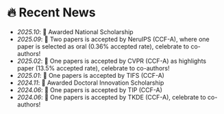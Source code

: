 # 🔥 Recent News
- *2025.10*: 🎉 Awarded National Scholarship
- *2025.09*: 🎉 Two papers is accepted by NeruIPS (CCF-A), where one paper is selected as oral (0.36% accepted rate), celebrate to co-authors!
- *2025.02*: 🎉 One papers is accepted by CVPR (CCF-A) as highlights paper (13.5% accepted rate), celebrate to co-authors!
- *2025.01*: 🎉 One papers is accepted by TIFS (CCF-A)
- *2024.11*: 🎉 Awarded Doctoral Innovation Scholarship
- *2024.06*: 🎉 One papers is accepted by TIP (CCF-A)
- *2024.06*: 🎉 One papers is accepted by TKDE (CCF-A), celebrate to co-authors!
